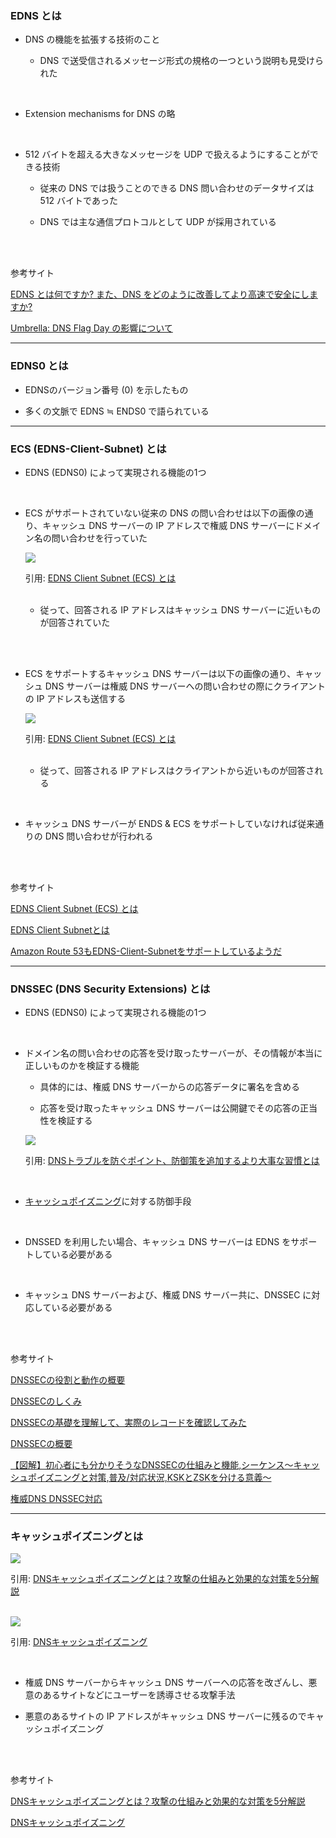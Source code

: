 ### EDNS とは

- DNS の機能を拡張する技術のこと

    - DNS で送受信されるメッセージ形式の規格の一つという説明も見受けられた

<br>

- Extension mechanisms for DNS の略

<br>

- 512 バイトを超える大きなメッセージを UDP で扱えるようにすることができる技術

    - 従来の DNS では扱うことのできる DNS 問い合わせのデータサイズは 512 バイトであった

    - DNS では主な通信プロトコルとして UDP が採用されている

<br>
<br>

参考サイト

[EDNS とは何ですか? また、DNS をどのように改善してより高速で安全にしますか?]()

[Umbrella: DNS Flag Day の影響について](https://community.cisco.com/t5/tkb-セキュリティ-ドキュメント/umbrella-dns-flag-day-の影響について/ta-p/3792668)

---

### EDNS0 とは

- EDNSのバージョン番号 (0) を示したもの

- 多くの文脈で EDNS ≒ ENDS0 で語られている

---

### ECS (EDNS-Client-Subnet) とは

- EDNS (EDNS0) によって実現される機能の1つ

<br>

- ECS がサポートされていない従来の DNS の問い合わせは以下の画像の通り、キャッシュ DNS サーバーの IP アドレスで権威 DNS サーバーにドメイン名の問い合わせを行っていた


    <img src="./img/DNS-ECS_1.png" />

    引用: [EDNS Client Subnet (ECS) とは](https://qiita.com/ugwis/items/11fdc32f823c0052f496#ecs-edns-client-subnet-を試す)

    <br>

    - 従って、回答される IP アドレスはキャッシュ DNS サーバーに近いものが回答されていた

<br>
<br>

- ECS をサポートするキャッシュ DNS サーバーは以下の画像の通り、キャッシュ DNS サーバーは権威 DNS サーバーへの問い合わせの際にクライアントの IP アドレスも送信する


    <img src="./img/DNS-ECS_2.png" />

    引用: [EDNS Client Subnet (ECS) とは](https://qiita.com/ugwis/items/11fdc32f823c0052f496#ecs-edns-client-subnet-を試す)
    
    <br>

    - 従って、回答される IP アドレスはクライアントから近いものが回答される


<br>

- キャッシュ DNS サーバーが ENDS & ECS をサポートしていなければ従来通りの DNS 問い合わせが行われる

<br>
<br>

参考サイト

[EDNS Client Subnet (ECS) とは](https://qiita.com/ugwis/items/11fdc32f823c0052f496#ecs-edns-client-subnet-を試す)

[EDNS Client Subnetとは](https://www.nic.ad.jp/ja/basics/terms/edns-client-subnet.html)

[Amazon Route 53もEDNS-Client-Subnetをサポートしているようだ](https://dev.classmethod.jp/articles/route-53-edns/)

---

### DNSSEC (DNS Security Extensions) とは

- EDNS (EDNS0) によって実現される機能の1つ

<br>

- ドメイン名の問い合わせの応答を受け取ったサーバーが、その情報が本当に正しいものかを検証する機能

    - 具体的には、権威 DNS サーバーからの応答データに署名を含める

    - 応答を受け取ったキャッシュ DNS サーバーは公開鍵でその応答の正当性を検証する

    <img src="./img/DNS-DNSSEC_1.jpg" />

    引用: [DNSトラブルを防ぐポイント、防御策を追加するより大事な習慣とは](https://xtech.nikkei.com/atcl/nxt/column/18/01419/091000004/?P=2)

<br>

- [キャッシュポイズニング](#キャッシュポイズニングとは)に対する防御手段

<br>

- DNSSED を利用したい場合、キャッシュ DNS サーバーは EDNS をサポートしている必要がある

<br>

- キャッシュ DNS サーバーおよび、権威 DNS サーバー共に、DNSSEC に対応している必要がある

<br>
<br>

参考サイト

[DNSSECの役割と動作の概要](https://atmarkit.itmedia.co.jp/ait/articles/1104/13/news120.html)

[DNSSECのしくみ](https://www.itbook.info/network/dns5.html)

[DNSSECの基礎を理解して、実際のレコードを確認してみた](https://techblog.asia-quest.jp/202312/understanding-the-basics-of-dnssec-and-checking-actual-records)

[DNSSECの概要](https://www.nic.ad.jp/ja/materials/iw/2015/proceedings/t5/t5-harada.pdf)

[【図解】初心者にも分かりそうなDNSSECの仕組みと機能,シーケンス～キャッシュポイズニングと対策,普及/対応状況,KSKとZSKを分ける意義～](https://milestone-of-se.nesuke.com/l7protocol/dns/dnssec-summary/)

[権威DNS DNSSEC対応](https://www.nic.ad.jp/ja/materials/iw/2012/proceedings/t9/t9-Yamaguchi.pdf)

---

### キャッシュポイズニングとは

<img src="./img/DNS-Cache-Poisoning_1.png" />

引用: [DNSキャッシュポイズニングとは？攻撃の仕組みと効果的な対策を5分解説](https://office110.jp/security/knowledge/cyber-attack/dns-cache-poisoning)

<br>

<img src="./img/DNS-Cache-Poisoning_2.png" />

引用: [DNSキャッシュポイズニング](https://jprs.jp/glossary/index.php?ID=0171)

<br>

- 権威 DNS サーバーからキャッシュ DNS サーバーへの応答を改ざんし、悪意のあるサイトなどにユーザーを誘導させる攻撃手法

- 悪意のあるサイトの IP アドレスがキャッシュ DNS サーバーに残るのでキャッシュポイズニング

<br>
<br>

参考サイト

[DNSキャッシュポイズニングとは？攻撃の仕組みと効果的な対策を5分解説](https://office110.jp/security/knowledge/cyber-attack/dns-cache-poisoning)

[DNSキャッシュポイズニング](https://jprs.jp/glossary/index.php?ID=0171)